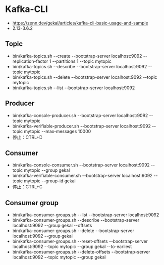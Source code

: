 # Kafka-CLI
* https://zenn.dev/gekal/articles/kafka-cli-basic-usage-and-sample
* 2.13-3.6.2

## Topic
* bin/kafka-topics.sh --create --bootstrap-server localhost:9092 --replication-factor 1 --partitions 1 --topic mytopic
* bin/kafka-topics.sh --describe --bootstrap-server localhost:9092 --topic mytopic
* bin/kafka-topics.sh --delete --bootstrap-server localhost:9092 --topic mytopic
* bin/kafka-topics.sh --list --bootstrap-server localhost:9092

## Producer
* bin/kafka-console-producer.sh --bootstrap-server localhost:9092 --topic mytopic
* bin/kafka-verifiable-producer.sh --bootstrap-server localhost:9092 --topic mytopic --max-messages 10000
* 停止：CTRL+D 

## Consumer
* bin/kafka-console-consumer.sh --bootstrap-server localhost:9092 --topic mytopic --group gekal
* bin/kafka-verifiable-consumer.sh --bootstrap-server localhost:9092 --topic mytopic --group-id gekal
* 停止：CTRL+C

## Consumer group
* bin/kafka-consumer-groups.sh --list --bootstrap-server localhost:9092
* bin/kafka-consumer-groups.sh --describe --bootstrap-server localhost:9092 --group gekal --offsets
* bin/kafka-consumer-groups.sh --delete --bootstrap-server localhost:9092 --group gekal
* bin/kafka-consumer-groups.sh --reset-offsets --bootstrap-server localhost:9092 --topic mytopic --group gekal --to-earliest
* bin/kafka-consumer-groups.sh --delete-offsets --bootstrap-server localhost:9092 --topic mytopic --group gekal

